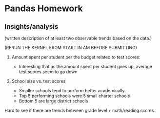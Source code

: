 # Pandas Homework

## Insights/analysis

(written description of at least two observable trends based on the data.)

(RERUN THE KERNEL FROM START IN AM BEFORE SUBMITTING)

1. Amount spent per student per the budget related to test scores:
	* Interesting that as the amount spent per student goes up, average test scores seem to go down

2. School size vs. test scores
	* Smaller schools tend to perform better academically.
	* Top 5 performing schools were 5 small charter schools
	* Bottom 5 are large district schools



Hard to see if there are trends between grade level + math/reading scores. 